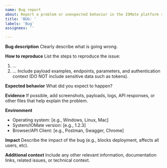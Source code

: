 ```yaml
---
name: Bug report
about: Report a problem or unexpected behavior in the IOMate platform so we can investigate and fix it
title: 'BUG: '
labels: 'Bug'
assignees: ''

---
```




**Bug description**
Clearly describe what is going wrong.



**How to reproduce**
List the steps to reproduce the issue:
1. ...
2. ...
Include payload examples, endpoints, parameters, and authentication context (DO NOT include sensitive data such as tokens).



**Expected behavior**
What did you expect to happen?



**Evidence**
If possible, add screenshots, payloads, logs, API responses, or other files that help explain the problem.



**Environment**
- Operating system: [e.g., Windows, Linux, Mac]
- System/IOMate version: [e.g., 1.2.3]
- Browser/API Client: [e.g., Postman, Swagger, Chrome]


**Impact**
Describe the impact of the bug (e.g., blocks deployment, affects all users, etc).


**Additional context**
Include any other relevant information, documentation links, related issues, or technical context.
